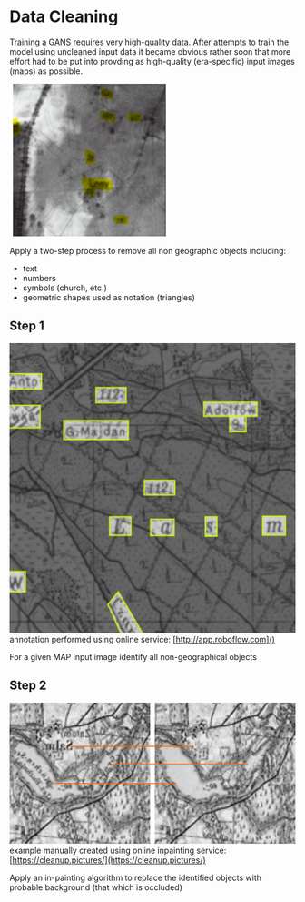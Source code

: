 # Data Cleaning

Training a GANS requires very high-quality data. After attempts to train the model using uncleaned input data it became obvious rather soon that more effort had to be put into provding as high-quality (era-specific) input images (maps) as possible.

![a fake aerial with visible text remnants](images/text_from_map_visible_in_fake_aerial.png)

Apply a two-step process to remove all non geographic objects including:

* text
* numbers
* symbols (church, etc.)
* geometric shapes used as notation (triangles)

## Step 1
![image annoted with text/glyphs](images/annotated_image.png)
annotation performed using online service: [http://app.roboflow.com]()

For a given MAP input image identify all non-geographical objects 

## Step 2
![Normal map image vs map image with text removed via inpatining](images/normal_vs_removed_text.png)
example manually created using online inpainting service: [https://cleanup.pictures/](https://cleanup.pictures/)

Apply an in-painting algorithm to replace the identified objects with probable background (that which is occluded)